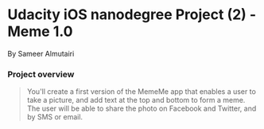 
# Udacity iOS nanodegree Project (2) - Meme 1.0

By Sameer Almutairi

### Project overview
> You'll create a first version of the MemeMe app that enables a user to take a picture, and add text at the top and bottom to form a meme. The user will be able to share the photo on Facebook and Twitter, and by SMS or email.
